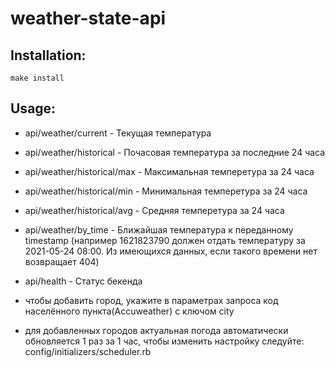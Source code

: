 # weather-state-api

## Installation:

` make install `


## Usage:

- api/weather/current - Текущая температура
- api/weather/historical - Почасовая температура за последние 24 часа
- api/weather/historical/max - Максимальная темперетура за 24 часа
- api/weather/historical/min - Минимальная темперетура за 24 часа
- api/weather/historical/avg - Средняя темперетура за 24 часа
- api/weather/by_time - Ближайшая температура к переданному timestamp (например 1621823790 должен отдать температуру за 2021-05-24 08:00. Из имеющихся данных, если такого времени нет возвращает 404)
- api/health - Статус бекенда

- чтобы добавить город, укажите в параметрах запроса код населённого пункта(Accuweather) c ключом city

- для добавленных городов актуальная погода автоматически обновляется 1 раз за 1 час, чтобы изменить настройку следуйте: config/initializers/scheduler.rb